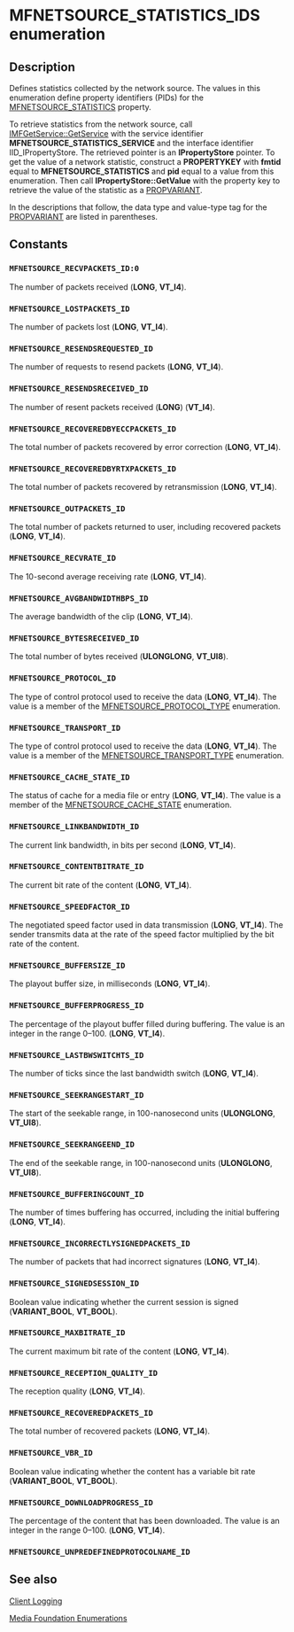 # MFNETSOURCE_STATISTICS_IDS enumeration

## Description

Defines statistics collected by the network source. The values in this enumeration define property identifiers (PIDs) for the [MFNETSOURCE_STATISTICS](https://learn.microsoft.com/windows/desktop/medfound/mfnetsource-statistics-property) property.

To retrieve statistics from the network source, call [IMFGetService::GetService](https://learn.microsoft.com/windows/desktop/api/mfidl/nf-mfidl-imfgetservice-getservice) with the service identifier **MFNETSOURCE_STATISTICS_SERVICE** and the interface identifier IID_IPropertyStore. The retrieved pointer is an **IPropertyStore** pointer. To get the value of a network statistic, construct a **PROPERTYKEY** with **fmtid** equal to **MFNETSOURCE_STATISTICS** and **pid** equal to a value from this enumeration. Then call **IPropertyStore::GetValue** with the property key to retrieve the value of the statistic as a [PROPVARIANT](https://learn.microsoft.com/windows/desktop/api/propidl/ns-propidl-propvariant).

In the descriptions that follow, the data type and value-type tag for the [PROPVARIANT](https://learn.microsoft.com/windows/desktop/api/propidl/ns-propidl-propvariant) are listed in parentheses.

## Constants

### `MFNETSOURCE_RECVPACKETS_ID:0`

The number of packets received (**LONG**, **VT_I4**).

### `MFNETSOURCE_LOSTPACKETS_ID`

The number of packets lost (**LONG**, **VT_I4**).

### `MFNETSOURCE_RESENDSREQUESTED_ID`

The number of requests to resend packets (**LONG**, **VT_I4**).

### `MFNETSOURCE_RESENDSRECEIVED_ID`

The number of resent packets received (**LONG**) (**VT_I4**).

### `MFNETSOURCE_RECOVEREDBYECCPACKETS_ID`

The total number of packets recovered by error correction (**LONG**, **VT_I4**).

### `MFNETSOURCE_RECOVEREDBYRTXPACKETS_ID`

The total number of packets recovered by retransmission (**LONG**, **VT_I4**).

### `MFNETSOURCE_OUTPACKETS_ID`

The total number of packets returned to user, including recovered packets (**LONG**, **VT_I4**).

### `MFNETSOURCE_RECVRATE_ID`

The 10-second average receiving rate (**LONG**, **VT_I4**).

### `MFNETSOURCE_AVGBANDWIDTHBPS_ID`

The average bandwidth of the clip (**LONG**, **VT_I4**).

### `MFNETSOURCE_BYTESRECEIVED_ID`

The total number of bytes received (**ULONGLONG**, **VT_UI8**).

### `MFNETSOURCE_PROTOCOL_ID`

The type of control protocol used to receive the data (**LONG**, **VT_I4**). The value is a member of the [MFNETSOURCE_PROTOCOL_TYPE](https://learn.microsoft.com/windows/desktop/api/mfidl/ne-mfidl-mfnetsource_protocol_type) enumeration.

### `MFNETSOURCE_TRANSPORT_ID`

The type of control protocol used to receive the data (**LONG**, **VT_I4**). The value is a member of the [MFNETSOURCE_TRANSPORT_TYPE](https://learn.microsoft.com/windows/desktop/api/mfidl/ne-mfidl-mfnetsource_transport_type) enumeration.

### `MFNETSOURCE_CACHE_STATE_ID`

The status of cache for a media file or entry (**LONG**, **VT_I4**). The value is a member of the [MFNETSOURCE_CACHE_STATE](https://learn.microsoft.com/windows/desktop/api/mfidl/ne-mfidl-mfnetsource_cache_state) enumeration.

### `MFNETSOURCE_LINKBANDWIDTH_ID`

The current link bandwidth, in bits per second (**LONG**, **VT_I4**).

### `MFNETSOURCE_CONTENTBITRATE_ID`

The current bit rate of the content (**LONG**, **VT_I4**).

### `MFNETSOURCE_SPEEDFACTOR_ID`

The negotiated speed factor used in data transmission (**LONG**, **VT_I4**). The sender transmits data at the rate of the speed factor multiplied by the bit rate of the content.

### `MFNETSOURCE_BUFFERSIZE_ID`

The playout buffer size, in milliseconds (**LONG**, **VT_I4**).

### `MFNETSOURCE_BUFFERPROGRESS_ID`

The percentage of the playout buffer filled during buffering. The value is an integer in the range 0–100. (**LONG**, **VT_I4**).

### `MFNETSOURCE_LASTBWSWITCHTS_ID`

The number of ticks since the last bandwidth switch (**LONG**, **VT_I4**).

### `MFNETSOURCE_SEEKRANGESTART_ID`

The start of the seekable range, in 100-nanosecond units (**ULONGLONG**, **VT_UI8**).

### `MFNETSOURCE_SEEKRANGEEND_ID`

The end of the seekable range, in 100-nanosecond units (**ULONGLONG**, **VT_UI8**).

### `MFNETSOURCE_BUFFERINGCOUNT_ID`

The number of times buffering has occurred, including the initial buffering (**LONG**, **VT_I4**).

### `MFNETSOURCE_INCORRECTLYSIGNEDPACKETS_ID`

The number of packets that had incorrect signatures (**LONG**, **VT_I4**).

### `MFNETSOURCE_SIGNEDSESSION_ID`

Boolean value indicating whether the current session is signed (**VARIANT_BOOL**, **VT_BOOL**).

### `MFNETSOURCE_MAXBITRATE_ID`

The current maximum bit rate of the content (**LONG**, **VT_I4**).

### `MFNETSOURCE_RECEPTION_QUALITY_ID`

The reception quality (**LONG**, **VT_I4**).

### `MFNETSOURCE_RECOVEREDPACKETS_ID`

The total number of recovered packets (**LONG**, **VT_I4**).

### `MFNETSOURCE_VBR_ID`

Boolean value indicating whether the content has a variable bit rate (**VARIANT_BOOL**, **VT_BOOL**).

### `MFNETSOURCE_DOWNLOADPROGRESS_ID`

The percentage of the content that has been downloaded. The value is an integer in the range 0–100. (**LONG**, **VT_I4**).

### `MFNETSOURCE_UNPREDEFINEDPROTOCOLNAME_ID`

## See also

[Client Logging](https://learn.microsoft.com/windows/desktop/medfound/client-logging)

[Media Foundation Enumerations](https://learn.microsoft.com/windows/desktop/medfound/media-foundation-enumerations)